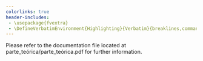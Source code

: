 ```yaml
---
colorlinks: true
header-includes:
 - \usepackage{fvextra}
 - \DefineVerbatimEnvironment{Highlighting}{Verbatim}{breaklines,commandchars=\\\{\}}
---
```


Please refer to the documentation file located at parte_teórica/parte_teórica.pdf for further information.